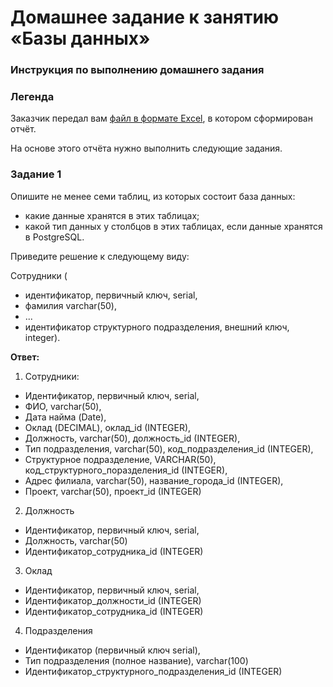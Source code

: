 # Домашнее задание к занятию «Базы данных»

### Инструкция по выполнению домашнего задания

### Легенда

Заказчик передал вам [файл в формате Excel](https://github.com/netology-code/sdb-homeworks/blob/main/resources/hw-12-1.xlsx), в котором сформирован отчёт. 

На основе этого отчёта нужно выполнить следующие задания.

### Задание 1

Опишите не менее семи таблиц, из которых состоит база данных:

- какие данные хранятся в этих таблицах;
- какой тип данных у столбцов в этих таблицах, если данные хранятся в PostgreSQL.

Приведите решение к следующему виду:

Сотрудники (

- идентификатор, первичный ключ, serial,
- фамилия varchar(50),
- ...
- идентификатор структурного подразделения, внешний ключ, integer).

**Ответ:**


1. Сотрудники:

- Идентификатор, первичный ключ, serial,
- ФИО, varchar(50),
- Дата найма (Date),
- Оклад (DECIMAL), оклад_id (INTEGER),
- Должность, varchar(50), должность_id (INTEGER),
- Тип подразделения, varchar(50), код_подразделения_id (INTEGER),
- Структурное подразделение, VARCHAR(50), код_структурного_поразделения_id (INTEGER),
- Адрес филиала, varchar(50), название_города_id (INTEGER),
- Проект, varchar(50), проект_id (INTEGER)

2. Должность

- Идентификатор, первичный ключ, serial,
- Должность, varchar(50)
- Идентификатор_сотрудника_id (INTEGER)

3. Оклад

- Идентификатор, первичный ключ, serial,
- Идентификатор_должности_id (INTEGER)
- Идентификатор_сотрудника_id (INTEGER)

4. Подразделения

- Идентификатор (первичный ключ serial),
- Тип подразделения (полное название), varchar(100)
- Идентификатор_структурного_подразделения_id (INTEGER)
